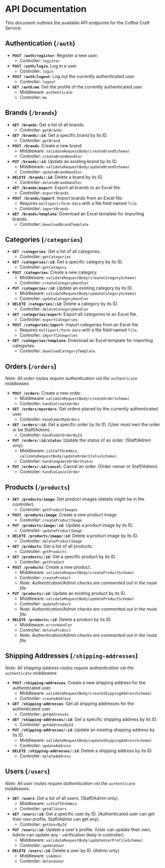 # API Documentation

This document outlines the available API endpoints for the Coffee Craft Service.

## Authentication (`/auth`)

-   **`POST /auth/register`**: Register a new user.
    -   Controller: `register`
-   **`POST /auth/login`**: Log in a user.
    -   Controller: `login`
-   **`POST /auth/logout`**: Log out the currently authenticated user.
    -   Controller: `logout`
-   **`GET /auth/me`**: Get the profile of the currently authenticated user.
    -   Middleware: `authenticate`
    -   Controller: `me`

## Brands (`/brands`)

-   **`GET /brands`**: Get a list of all brands.
    -   Controller: `getBrands`
-   **`GET /brands/:id`**: Get a specific brand by its ID.
    -   Controller: `getBrand`
-   **`POST /brands`**: Create a new brand.
    -   Middleware: `validateRequestBody(createBrandSchema)`
    -   Controller: `createBrandHandler`
-   **`PUT /brands/:id`**: Update an existing brand by its ID.
    -   Middleware: `validateRequestBody(updateBrandSchema)`
    -   Controller: `updateBrandHandler`
-   **`DELETE /brands/:id`**: Delete a brand by its ID.
    -   Controller: `deleteBrandHandler`
-   **`GET /brands/export`**: Export all brands to an Excel file.
    -   Controller: `exportBrands`
-   **`POST /brands/import`**: Import brands from an Excel file.
    -   Requires `multipart/form-data` with a file field named `file`.
    -   Controller: `importBrands`
-   **`GET /brands/template`**: Download an Excel template for importing brands.
    -   Controller: `downloadBrandTemplate`

## Categories (`/categories`)

-   **`GET /categories`**: Get a list of all categories.
    -   Controller: `getCategories`
-   **`GET /categories/:id`**: Get a specific category by its ID.
    -   Controller: `getCategory`
-   **`POST /categories`**: Create a new category.
    -   Middleware: `validateRequestBody(createCategorySchema)`
    -   Controller: `createCategoryHandler`
-   **`PUT /categories/:id`**: Update an existing category by its ID.
    -   Middleware: `validateRequestBody(updateCategorySchema)`
    -   Controller: `updateCategoryHandler`
-   **`DELETE /categories/:id`**: Delete a category by its ID.
    -   Controller: `deleteCategoryHandler`
-   **`GET /categories/export`**: Export all categories to an Excel file.
    -   Controller: `exportCategories`
-   **`POST /categories/import`**: Import categories from an Excel file.
    -   Requires `multipart/form-data` with a file field named `file`.
    -   Controller: `importCategories`
-   **`GET /categories/template`**: Download an Excel template for importing categories.
    -   Controller: `downloadCategoryTemplate`

## Orders (`/orders`)

*Note: All order routes require authentication via the `authenticate` middleware.*

-   **`POST /orders`**: Create a new order.
    -   Middleware: `validateRequestBody(createOrderSchema)`
    -   Controller: `handleCreateOrder`
-   **`GET /orders/myorders`**: Get orders placed by the currently authenticated user.
    -   Controller: `handleGetMyOrders`
-   **`GET /orders/:id`**: Get a specific order by its ID. (User must own the order or be Staff/Admin).
    -   Controller: `handleGetOrderById`
-   **`PUT /orders/:id/status`**: Update the status of an order. (Staff/Admin only).
    -   Middleware: `isStaffOrAdmin`, `validateRequestBody(updateOrderStatusSchema)`
    -   Controller: `handleUpdateOrderStatus`
-   **`PUT /orders/:id/cancel`**: Cancel an order. (Order owner or Staff/Admin).
    -   Controller: `handleCancelOrder`

## Products (`/products`)

-   **`GET /products/image`**: Get product images (details might be in the controller).
    -   Controller: `getProductImages`
-   **`POST /products/image`**: Create a new product image.
    -   Controller: `createProductImage`
-   **`PUT /products/image/:id`**: Update a product image by its ID.
    -   Controller: `updateProductImage`
-   **`DELETE /products/image/:id`**: Delete a product image by its ID.
    -   Controller: `deleteProductImage`
-   **`GET /products`**: Get a list of all products.
    -   Controller: `getProducts`
-   **`GET /products/:id`**: Get a specific product by its ID.
    -   Controller: `getProduct`
-   **`POST /products`**: Create a new product.
    -   Middleware: `validateRequestBody(createProductSchema)`
    -   Controller: `createProduct`
    -   *Note: Authentication/Admin checks are commented out in the route file.*
-   **`PUT /products/:id`**: Update an existing product by its ID.
    -   Middleware: `validateRequestBody(updateProductSchema)`
    -   Controller: `updateProduct`
    -   *Note: Authentication/Admin checks are commented out in the route file.*
-   **`DELETE /products/:id`**: Delete a product by its ID.
    -   Middleware: `errorHandler`
    -   Controller: `deleteProduct`
    -   *Note: Authentication/Admin checks are commented out in the route file.*

## Shipping Addresses (`/shipping-addresses`)

*Note: All shipping address routes require authentication via the `authenticate` middleware.*

-   **`POST /shipping-addresses`**: Create a new shipping address for the authenticated user.
    -   Middleware: `validateRequestBody(createShippingAddressSchema)`
    -   Controller: `createAddress`
-   **`GET /shipping-addresses`**: Get all shipping addresses for the authenticated user.
    -   Controller: `getAddresses`
-   **`GET /shipping-addresses/:id`**: Get a specific shipping address by its ID.
    -   Controller: `getAddressById`
-   **`PUT /shipping-addresses/:id`**: Update an existing shipping address by its ID.
    -   Middleware: `validateRequestBody(updateShippingAddressSchema)`
    -   Controller: `updateAddress`
-   **`DELETE /shipping-addresses/:id`**: Delete a shipping address by its ID.
    -   Controller: `deleteAddress`

## Users (`/users`)

*Note: All user routes require authentication via the `authenticate` middleware.*

-   **`GET /users`**: Get a list of all users. (Staff/Admin only).
    -   Middleware: `isStaffOrAdmin`
    -   Controller: `getAllUsers`
-   **`GET /users/:id`**: Get a specific user by ID. (Authenticated user can get their own profile, Staff/Admin can get any).
    -   Controller: `getUserById`
-   **`PUT /users/:id`**: Update a user's profile. (User can update their own, Admin can update any - verification likely in controller).
    -   Middleware: `validateRequestBody(updateUserProfileSchema)`
    -   Controller: `updateUser`
-   **`DELETE /users/:id`**: Delete a user by ID. (Admin only).
    -   Middleware: `isAdmin`
    -   Controller: `deleteUser`
